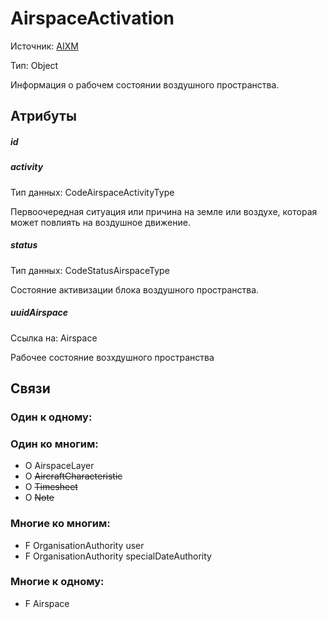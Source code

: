 AirspaceActivation
===============
Источник: [AIXM](https://extranet.eurocontrol.int/http://webprisme.cfmu.eurocontrol.int/aixmwiki_public/bin/view/AIXM/Class_AirspaceActivation)

Тип: Object

Информация о рабочем состоянии воздушного пространства.

## Атрибуты

##### id

##### activity
Тип данных: CodeAirspaceActivityType

Первоочередная ситуация или причина на земле или воздухе, которая может повлиять на воздушное движение.

##### status
Тип данных: CodeStatusAirspaceType

Состояние активизации блока воздушного пространства.

##### uuidAirspace
Ссылка на: Airspace

Рабочее состояние возхдушного пространства

## Связи

### Один к одному:

### Один ко многим:

- O AirspaceLayer
- O ~~AircraftCharacteristic~~
- O ~~Timesheet~~
- O ~~Note~~

### Многие ко многим:

- F OrganisationAuthority user
- F OrganisationAuthority specialDateAuthority

### Многие к одному:

- F Airspace

